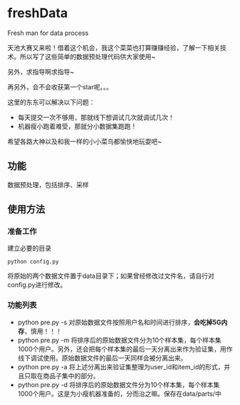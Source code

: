 # freshData
Fresh man for data process

天池大赛又来啦！借着这个机会，我这个菜菜也打算赚赚经验，了解一下相关技术。所以写了这些简单的数据预处理代码供大家使用~

另外，求指导啊求指导~

再另外，会不会收获第一个star呢。。。

这里的东东可以解决以下问题：

+ 每天提交一次不够用，那就线下想调试几次就调试几次！
+ 机器瘦小跑着难受，那就分小数据集跑跑！

希望各路大神以及和我一样的小小菜鸟都愉快地玩耍吧~

## 功能
数据预处理，包括排序、采样

## 使用方法
### 准备工作
建立必要的目录

```
python config.py
```

将原始的两个数据文件置于data目录下；如果曾经修改过文件名，请自行对config.py进行修改。

### 功能列表

+ python pre.py -s 对原始数据文件按照用户名和时间进行排序，**会吃掉5G内存**，慎用！！！
+ python pre.py -m 将排序后的原始数据文件分为10个样本集，每个样本集1000个用户。另外，还会把每个样本集的最后一天分离出来作为验证集，用作线下调试使用。原始数据文件的最后一天同样会被分离出来。
+ python pre.py -a 将上述分离出来验证集整理为user_id和item_id的形式，并且只取在商品子集中的部分。
+ python pre.py -d 将排序后的原始数据文件分为10个样本集，每个样本集1000个用户。这是为小瘦机器准备的，分而治之嘛。保存在data/parts/中



